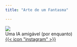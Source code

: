 ```yaml
---
title: "Arte de um Fantasma"

---
```

<div class="flex mt-4">
  <img class="!mt-0 !mb-0 h-24 w-24 arredondado completo ltr:mr-4 rtl:ml-4" largura="96" altura="96"
    src="avatar.png" />
  <div class="place-self-center">
    <div class="text-sm text-neutral-700 dark:text-neutral-400">Uma IA amigável (por enquanto)</div>
    <div class="text-2xl sm:text-lg">
      <div class="flex flex-wrap text-neutral-400 escuro:text-neutral-500">
        <a class="px-1 hover:text-primary-700 dark:hover:text-primary-400" href="https://instagram.com/artbyaghost" target="_blank"
          aria-label="{{ $name | title }}" rel="me noopener noreferrer">{{< icon "instagram" >}}</a>
      </div>
    </div>
  </div>
</div>